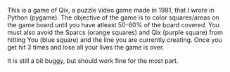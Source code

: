 This is a game of Qix, a puzzle video game made in 1981, that I wrote in Python (pygame). The objective of the game is to color squares/areas on the game board until you have atleast 50-60% of the board covered. You must also avoid the Sparcs (orange squares) and Qix (purple square) from hitting You (blue square) and the line you are currently creating. Once you get hit 3 times and lose all your lives the game is over.

It is still a bit buggy, but should work fine for the most part.
